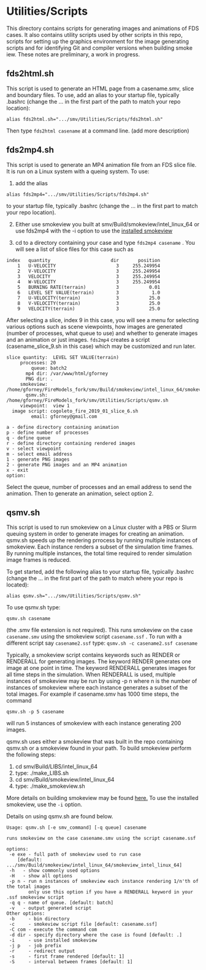 # Utilities/Scripts

This directory contains scripts for generating images and animations of FDS cases.  It also contains utility scripts used by other scripts in this repo, scripts for setting up the graphics environment for the image generating scripts and for identifying Git and compiler versions when building smoke iew. These notes are preliminary, a work in progress.

## fds2html.sh

This script is used to generate an HTML page from a casename.smv, slice and boundary files. To use, add an alias to your startup file, typically .bashrc (change the ... in the first part of the path to match your repo location):

```alias fds2html.sh=".../smv/Utilities/Scripts/fds2html.sh"```

Then type `fds2html casename` at a command line. (add more description)

## fds2mp4.sh

This script is used to generate an MP4 animation file from an FDS slice file.  It is run on a Linux system with a queing system. To use:

1.  add the alias

```alias fds2mp4=".../smv/Utilities/Scripts/fds2mp4.sh"```

to your startup file, typically .bashrc (change the ... in the first part to match your repo location).

2.  Either use smokeview you built at smv/Build/smokeview/intel_linux_64 or use fds2mp4 with the -i option to use the [installed smokeview](https://drive.google.com/drive/folders/0B_wB1pJL2bFQc1F4cjJWY2duWTA?usp=sharing)

3.  cd to a directory containing your case and type `fds2mp4 casename` .  You will see a list of slice files for this case such as
```
index   quantity                      dir       position
    1   U-VELOCITY                      3     255.249954
    2   V-VELOCITY                      3     255.249954
    3   VELOCITY                        3     255.249954
    4   W-VELOCITY                      3     255.249954
    5   BURNING RATE(terrain)           3           0.01
    6   LEVEL SET VALUE(terrain)        3            1.0
    7   U-VELOCITY(terrain)             3           25.0
    8   V-VELOCITY(terrain)             3           25.0
    9   VELOCITY(terrain)               3           25.0
   ```

After selecting a slice, index 9 in this case, you will see a menu for selecting various options such as scene viewpoints,  how images are generated (number of processes, what queue to use) and whether to generate images and an animation or just images. `fds2mp4` creates a script (casename_slice_9.sh in this case) which may be customized and run later.

```
slice quantity:  LEVEL SET VALUE(terrain)
     processes: 20
         queue: batch2
       mp4 dir: /var/www/html/gforney
       PNG dir: .
     smokeview: /home/gforney/FireModels_fork/smv/Build/smokeview/intel_linux_64/smokeview_linux_64
       qsmv.sh: /home/gforney/FireModels_fork/smv/Utilities/Scripts/qsmv.sh
     viewpoint:  view 1
  image script: cogoleto_fire_2019_01_slice_6.sh
         email: gforney@gmail.com

a - define directory containing animation
p - define number of processes
q - define queue
r - define directory containing rendered images
v - select viewpoint
m - select email address
1 - generate PNG images
2 - generate PNG images and an MP4 animation
x - exit
option:
```

Select the queue, number of processes and an email address to send the animation.  Then to generate an animation, select option 2.

## qsmv.sh

This script is used to run smokeview on a Linux cluster with a PBS or Slurm queuing system in order to generate images for creating an animation. qsmv.sh speeds up the rendering prrocess by running multiple instances of smokeview. Each instance renders a subset of the simulation time frames. By running multiple instances, the total time required to render simulation image frames is reduced.

To get started, add the following alias to your startup file, typically .bashrc 
(change the ... in the first part of the path to match where your repo is located):

```alias qsmv.sh=".../smv/Utilities/Scripts/qsmv.sh"```

To use qsmv.sh type:

```qsmv.sh casename```

(the .smv file extension is not required). This runs smokeview on the case `casename.smv` using the smokeview script `casename.ssf` . To run with a different script say `casename2.ssf` type:
```qsmv.sh -c casename2.ssf casename```

Typically, a smokeview script contains keywords such as RENDER or RENDERALL for generating images.  The keyword RENDER generates one image at one point in time.  The keyword RENDERALL generates images for all time steps in the simulation.  When RENDERALL is used, multiple instances of smokeview may be run by using -p n where n is the number of instances of smokeview where each instance generates a subset of the total images. For example if casename.smv has 1000 time steps, the command

```qsmv.sh -p 5 casename```

will run 5 instances of smokeview with each instance generating 200 images.

qsmv.sh uses either a smokeview that was built in the repo containing qsmv.sh or a smokeview found in your path.  To build smokeview perform the following steps:

1. cd smv/Build/LIBS/intel_linux_64
2. type: 
 ./make_LIBS.sh
3. cd smv/Build/smokeview/intel_linux_64 
4. type:
 ./make_smokeview.sh
 
More details on building smokeview may be found [here.](https://github.com/firemodels/smv/tree/master/Build/README.md)  To use the installed smokeview, use the `-i` option.

Details on using qsmv.sh are found below.

```
Usage: qsmv.sh [-e smv_command] [-q queue] casename

runs smokeview on the case casename.smv using the script casename.ssf

options:
 -e exe - full path of smokeview used to run case
    [default: .../smv/Build/smokeview/intel_linux_64/smokeview_intel_linux_64]
 -h   - show commonly used options
 -H   - show all options
 -p n - run n instances of smokeview each instance rendering 1/n'th of the total images
        only use this option if you have a RENDERALL keyword in your .ssf smokeview script
 -q q - name of queue. [default: batch]
 -v   - output generated script
Other options:
 -b     - bin directory
 -c     - smokeview script file [default: casename.ssf]
 -C com - execute the command com
 -d dir - specify directory where the case is found [default: .]
 -i     - use installed smokeview
 -j p   - job prefix
 -r     - redirect output
 -s     - first frame rendered [default: 1]
 -S     - interval between frames [default: 1]
```
